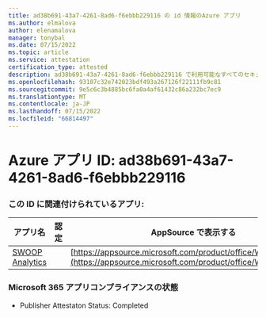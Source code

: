 ```yaml
---
title: ad38b691-43a7-4261-8ad6-f6ebbb229116 の id 情報のAzure アプリ
ms.author: elmalova
author: elenamalova
manager: tonybal
ms.date: 07/15/2022
ms.topic: article
ms.service: attestation
certification_type: attested
description: ad38b691-43a7-4261-8ad6-f6ebbb229116 で利用可能なすべてのセキュリティとコンプライアンス情報。
ms.openlocfilehash: 93107c32e742023bdf493a267126f22111fb9c81
ms.sourcegitcommit: 9e5c6c3b4885bc6fa0a4af61432c86a232bc7ec9
ms.translationtype: MT
ms.contentlocale: ja-JP
ms.lasthandoff: 07/15/2022
ms.locfileid: "66814497"
---
```

# <a name="azure-app-id-ad38b691-43a7-4261-8ad6-f6ebbb229116"></a>Azure アプリ ID: ad38b691-43a7-4261-8ad6-f6ebbb229116


### <a name="apps-associated-with-this-id"></a>この ID に関連付けられているアプリ:
| **アプリ名** | **認定** | **AppSource で表示する** |
|--------------|---------------|-----------------------|
| [SWOOP Analytics](../forward/WA200000877.md) |  | [https://appsource.microsoft.com/product/office/WA200000877](https://appsource.microsoft.com/product/office/WA200000877) |

### <a name="microsoft-365-app-compliance-status"></a>Microsoft 365 アプリコンプライアンスの状態
- Publisher Attestaton Status: Completed
